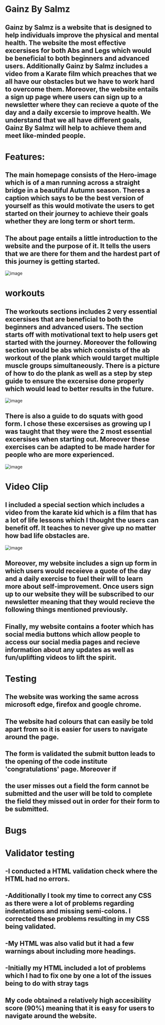 # Gainz By Salmz

## Gainz by Salmz is a website that is designed to help individuals improve the physical and mental health. The website the most effective excersises for both Abs and Legs which would be beneficial to both beginners and advanced users. Additionally Gainz by Salmz includes a video from a Karate film which preaches that we all have our obstacles but we have to work hard to overcome them. Moreover, the website entails a sign up page where users can sign up to a newsletter where they can recieve a quote of the day and a daily excersie to improve health. We understand that we all have different goals, Gainz By Salmz will help to achieve them and meet like-minded people. 

# Features:
## The main homepage consists of the Hero-image which is of a man running across a straight bridge in a beautiful Autumn season. Theres a caption which says to be the best version of yourself as this would motivate the users to get started on their journey to achieve their goals whether they are long term or short term.
## The about page entails a little introduction to the website and the purpose of it. It tells the users that we are there for them and the hardest part of this journey is getting started.

![image](https://user-images.githubusercontent.com/119611403/215112068-818019f5-9493-4411-8115-99f168d66a50.png)

# workouts
## The workouts sections includes 2 very essential excersises that are beneficial to both the beginners and advanced users. The section starts off with motivational text to help users get started with the journey. Moreover the following section would be abs which consists of the ab workout of the plank which would target multiple muscle groups simultaneously. There is a picture of how to do the plank as well as a step by step guide to ensure the excersise done properly which would lead to better results in the future.
![image](https://user-images.githubusercontent.com/119611403/215113525-2710b5cf-8ff1-4162-a220-9b756f4441a9.png)




## There is also a guide to do squats with good form. I chose these excersises as growing up I was taught that they were the 2 most essential excersises when starting out. Moreover these exercises can be adapted to be made harder for people who are more experienced.



![image](https://user-images.githubusercontent.com/119611403/215113905-329b4eac-f3a0-4abf-8535-59857000eb06.png)
# Video Clip



## I included a special section which includes a video from the karate kid which is a film that has a lot of life lessons which I thought the users can benefit off. It teaches to never give up no matter how bad life obstacles are.


![image](https://user-images.githubusercontent.com/119611403/215114915-a3c43f0f-d870-4f02-b640-c3c40a956b03.png)

 ## Moreover, my website includes a sign up form in which users would receieve a quote of the day and a daily exercise to fuel their will to learn more about self-improvement. Once users sign up to our website they will be subscribed to our newsletter meaning that they would recieve the following things mentioned previously.
 
 ## Finally, my website contains a footer which has social media buttons which allow people to access our social media pages and recieve information about any updates as well as fun/uplifting videos to lift the spirit.

 # Testing

 ## The website was working the same across microsoft edge, firefox and google chrome.
  ##  The website had colours that can easily be told apart from so it is easier for users to navigate around the page.
  ##  The form is validated the submit button leads to the opening of the code institute 'congratulations' page. Moreover if 
## the user misses out a field the form cannot be submitted and the user will be told to complete the field they missed out in order for their form to be submitted.

 # Bugs 






# Validator testing 
## -I conducted a HTML validation check where the HTML had no errors. 
 ##  -Additionally I took my time to correct any CSS as there were a lot of problems regarding indentations and missing semi-colons. I corrected these problems resulting in my CSS being validated.
 ##  -My HTML was also valid but it had a few warnings about including more headings.
 ##  -Initially my HTML included a lot of problems which I had to fix one by one a lot of the issues being to do with stray tags
 ## My code obtained a relatively high accesibility score (90%) meaning that it is easy for users to navigate around the website.


